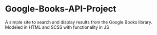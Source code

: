 # Google-Books-API-Project
A simple site to search and display results from the Google Books library. Modeled in HTML and SCSS with functionality in JS

